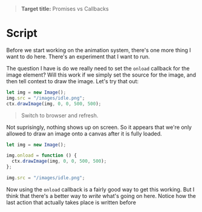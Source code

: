 > **Target title:** Promises vs Callbacks

# Script

Before we start working on the animation system, there's one more thing I want to do here. There's an experiment that I want to run.

The question I have is do we really need to set the `onload` callback for the image element? Will this work if we simply set the source for the image, and then tell context to draw the image. Let's try that out:

```js
let img = new Image();
img.src = "/images/idle.png";
ctx.drawImage(img, 0, 0, 500, 500);
```

> Switch to browser and refresh.

Not suprisingly, nothing shows up on screen. So it appears that we're only allowed to draw an image onto a canvas after it is fully loaded.

```js
let img = new Image();

img.onload = function () {
  ctx.drawImage(img, 0, 0, 500, 500);
};

img.src = "/images/idle.png";
```

Now using the `onload` callback is a fairly good way to get this working. But I think that there's a better way to _write_ what's going on here. Notice how the last action that actually takes place is written before
